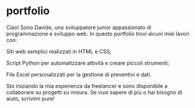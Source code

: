 # portfolio
Ciao!
Sono Davide, uno sviluppatore junior appassionato di programmazione e sviluppo web.
In questo portfolio trovi alcuni miei lavori con:

Siti web semplici realizzati in HTML e CSS;

Script Python per automatizzare attività e creare piccoli strumenti;

File Excel personalizzati per la gestione di preventivi e dati.

Sto iniziando la mia esperienza da freelancer e sono disponibile a collaborare su progetti su misura.
Se vuoi sapere di più o hai bisogno di aiuto, scrivimi pure!

